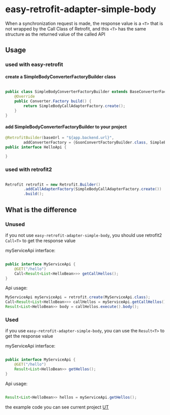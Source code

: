 # easy-retrofit-adapter-simple-body
When a synchronization request is made, the response value is a `<T>` that is not wrapped by the Call<T> Class of Retrofit, 
and this `<T>` has the same structure as the returned value of the called API

## Usage

### used with easy-retrofit

#### create a SimpleBodyConverterFactoryBuilder class
```java

public class SimpleBodyConverterFactoryBuilder extends BaseConverterFactoryBuilder {
    @Override
    public Converter.Factory build() {
        return SimpleBodyCallAdapterFactory.create();
    }
}

```

#### add SimpleBodyConverterFactoryBuilder to your project
```java
@RetrofitBuilder(baseUrl = "${app.backend.url}",
        addConverterFactory = {GsonConvertFactoryBuilder.class, SimpleBodyConverterFactoryBuilder.class})
public interface HelloApi {
    
}
```

### used with retrofit2
```java

Retrofit retrofit = new Retrofit.Builder()
        .addCallAdapterFactory(SimpleBodyCallAdapterFactory.create())
        .build();
```





## What is the difference

### Unused
if you not use `easy-retrofit-adapter-simple-body`, you should use retrofit2 `Call<T>` to get the response value

myServiceApi interface:
```java

public interface MyServiceApi {
    @GET("/hello")
    Call<Result<List<HelloBean>>> getCallHellos();
}

```

Api usage: 
```java
MyServiceApi myServiceApi = retrofit.create(MyServiceApi.class);
Call<Result<List<HelloBean>>> callHellos = myServiceApi.getCallHellos();
Result<List<HelloBean>> body = callHellos.execute().body();

```

### Used

if you use `easy-retrofit-adapter-simple-body`, you can use the `Result<T>` to get the response value

myServiceApi interface:
```java

public interface MyServiceApi {
    @GET("/hello")
    Result<List<HelloBean>> getHellos();
}
```

Api usage: 

```java

Result<List<HelloBean>> hellos = myServiceApi.getHellos();
```


the example code you can see current project [UT](https://github.com/easyretrofit/adapter-simple-body/blob/main/src/test/java/io/github/easyretrofit/adapter/simplebody/SimpleBodyMyServiceTest.java) 


